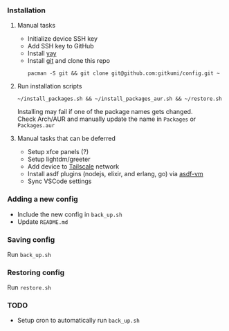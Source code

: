 ### Installation

1. Manual tasks
    - Initialize device SSH key
    - Add SSH key to GitHub
    - Install [yay](https://github.com/Jguer/yay)
    - Install [git](https://wiki.archlinux.org/title/git) and clone this repo
      ```
      pacman -S git && git clone git@github.com:gitkumi/config.git ~
      ```
      
2. Run installation scripts  
      ```
      ~/install_packages.sh && ~/install_packages_aur.sh && ~/restore.sh 
      ```

    Installing may fail if one of the package names gets changed.  
    Check Arch/AUR and manually update the name in `Packages` or `Packages.aur`

3. Manual tasks that can be deferred
    - Setup xfce panels (?)
    - Setup lightdm/greeter
    - Add device to [Tailscale](https://tailscale.com/) network
    - Install asdf plugins (nodejs, elixir, and erlang, go) via [asdf-vm](https://asdf-vm.com/#/)
    - Sync VSCode settings

### Adding a new config

- Include the new config in `back_up.sh`
- Update `README.md`

### Saving config

Run `back_up.sh`

### Restoring config

Run `restore.sh`

### TODO

- Setup cron to automatically run `back_up.sh`
